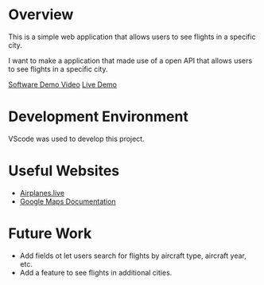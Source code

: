 # Overview

This is a simple web application that allows users to see flights in a specific city.

I want to make a application that made use of a open API that allows users to see flights in a specific city.

[Software Demo Video](http://youtube.link.goes.here)
[Live Demo](https://taggmcd.github.io/flight-tracker/)

# Development Environment

VScode was used to develop this project.

# Useful Websites

- [Airplanes.live](https://airplanes.live/)
- [Google Maps Documentation](https://developers.google.com/maps/documentation)

# Future Work

- Add fields ot let users search for flights by aircraft type, aircraft year, etc.
- Add a feature to see flights in additional cities.
